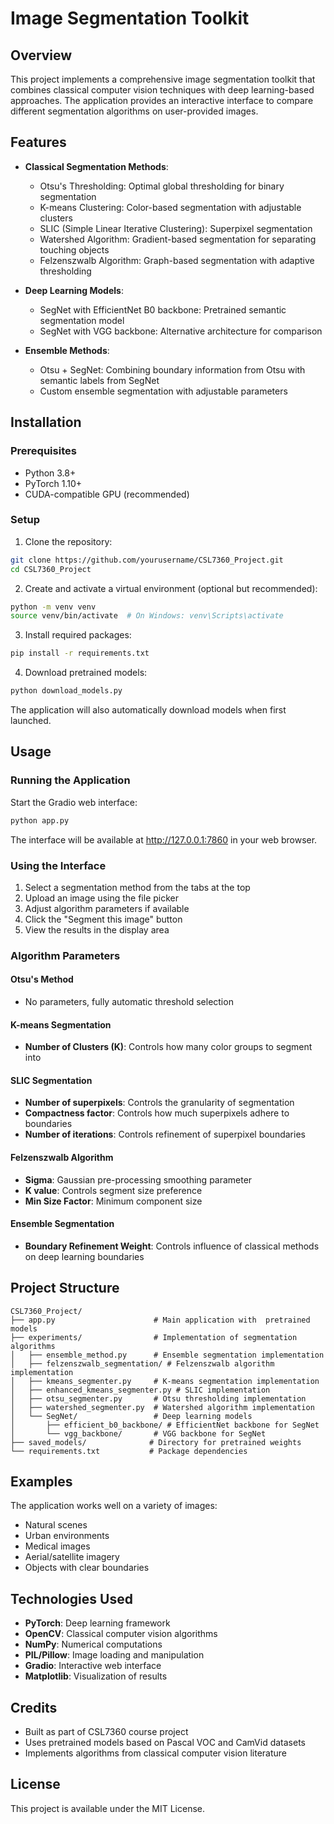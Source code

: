 # Image Segmentation Toolkit

## Overview
This project implements a comprehensive image segmentation toolkit that combines classical computer vision techniques with deep learning-based approaches. The application provides an interactive interface to compare different segmentation algorithms on user-provided images.

## Features
- **Classical Segmentation Methods**:
  - Otsu's Thresholding: Optimal global thresholding for binary segmentation
  - K-means Clustering: Color-based segmentation with adjustable clusters
  - SLIC (Simple Linear Iterative Clustering): Superpixel segmentation
  - Watershed Algorithm: Gradient-based segmentation for separating touching objects
  - Felzenszwalb Algorithm: Graph-based segmentation with adaptive thresholding

- **Deep Learning Models**:
  - SegNet with EfficientNet B0 backbone: Pretrained semantic segmentation model
  - SegNet with VGG backbone: Alternative architecture for comparison

- **Ensemble Methods**:
  - Otsu + SegNet: Combining boundary information from Otsu with semantic labels from SegNet
  - Custom ensemble segmentation with adjustable parameters

## Installation

### Prerequisites
- Python 3.8+
- PyTorch 1.10+
- CUDA-compatible GPU (recommended)

### Setup
1. Clone the repository:
```bash
git clone https://github.com/yourusername/CSL7360_Project.git
cd CSL7360_Project
```

2. Create and activate a virtual environment (optional but recommended):
```bash
python -m venv venv
source venv/bin/activate  # On Windows: venv\Scripts\activate
```

3. Install required packages:
```bash
pip install -r requirements.txt
```

4. Download pretrained models:
```bash
python download_models.py
```
   The application will also automatically download models when first launched.

## Usage

### Running the Application
Start the Gradio web interface:
```bash
python app.py
```

The interface will be available at http://127.0.0.1:7860 in your web browser.

### Using the Interface
1. Select a segmentation method from the tabs at the top
2. Upload an image using the file picker
3. Adjust algorithm parameters if available
4. Click the "Segment this image" button
5. View the results in the display area

### Algorithm Parameters

#### Otsu's Method
- No parameters, fully automatic threshold selection

#### K-means Segmentation
- **Number of Clusters (K)**: Controls how many color groups to segment into

#### SLIC Segmentation
- **Number of superpixels**: Controls the granularity of segmentation
- **Compactness factor**: Controls how much superpixels adhere to boundaries
- **Number of iterations**: Controls refinement of superpixel boundaries

#### Felzenszwalb Algorithm
- **Sigma**: Gaussian pre-processing smoothing parameter
- **K value**: Controls segment size preference 
- **Min Size Factor**: Minimum component size

#### Ensemble Segmentation
- **Boundary Refinement Weight**: Controls influence of classical methods on deep learning boundaries

## Project Structure
```
CSL7360_Project/
├── app.py                      # Main application with  pretrained models
├── experiments/                # Implementation of segmentation algorithms
│   ├── ensemble_method.py      # Ensemble segmentation implementation
│   ├── felzenszwalb_segmentation/ # Felzenszwalb algorithm implementation
│   ├── kmeans_segmenter.py     # K-means segmentation implementation
│   ├── enhanced_kmeans_segmenter.py # SLIC implementation
│   ├── otsu_segmenter.py       # Otsu thresholding implementation
│   ├── watershed_segmenter.py  # Watershed algorithm implementation
│   └── SegNet/                 # Deep learning models
│       ├── efficient_b0_backbone/ # EfficientNet backbone for SegNet
│       └── vgg_backbone/       # VGG backbone for SegNet
├── saved_models/              # Directory for pretrained weights
└── requirements.txt           # Package dependencies
```

## Examples
The application works well on a variety of images:
- Natural scenes
- Urban environments
- Medical images
- Aerial/satellite imagery
- Objects with clear boundaries

## Technologies Used
- **PyTorch**: Deep learning framework
- **OpenCV**: Classical computer vision algorithms
- **NumPy**: Numerical computations
- **PIL/Pillow**: Image loading and manipulation
- **Gradio**: Interactive web interface
- **Matplotlib**: Visualization of results

## Credits
- Built as part of CSL7360 course project
- Uses pretrained models based on Pascal VOC and CamVid datasets
- Implements algorithms from classical computer vision literature

## License
This project is available under the MIT License.